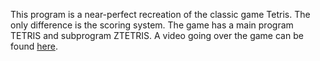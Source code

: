 This program is a near-perfect recreation of the classic game Tetris. The only difference is the scoring system. The game has a main program TETRIS and subprogram ZTETRIS. A video going over the game can be found [here](https://www.youtube.com/watch?v=7zajlq5-AN8).